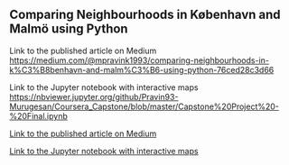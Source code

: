 ## Comparing Neighbourhoods in København and Malmö using Python

Link to the published article on Medium
https://medium.com/@mpravink1993/comparing-neighbourhoods-in-k%C3%B8benhavn-and-malm%C3%B6-using-python-76ced28c3d66

Link to the Jupyter notebook with interactive maps
https://nbviewer.jupyter.org/github/Pravin93-Murugesan/Coursera_Capstone/blob/master/Capstone%20Project%20-%20Final.ipynb

[Link to the published article on Medium](https://medium.com/@mpravink1993/comparing-neighbourhoods-in-k%C3%B8benhavn-and-malm%C3%B6-using-python-76ced28c3d66)

[Link to the Jupyter notebook with interactive maps](https://nbviewer.jupyter.org/github/Pravin93-Murugesan/Coursera_Capstone/blob/master/Capstone%20Project%20-%20Final.ipynb)
